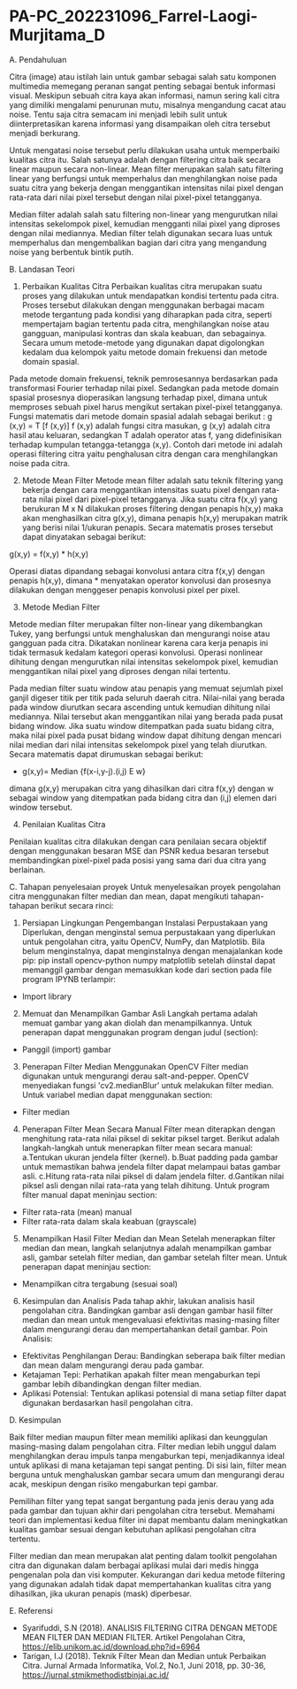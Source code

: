 # PA-PC_202231096_Farrel-Laogi-Murjitama_D

A. Pendahuluan

Citra (image) atau istilah lain untuk gambar sebagai salah satu komponen multimedia memegang peranan sangat penting sebagai bentuk informasi visual. Meskipun sebuah citra kaya akan informasi, namun sering kali citra yang dimiliki mengalami penurunan mutu, misalnya mengandung cacat atau noise. Tentu saja citra semacam ini menjadi lebih sulit untuk diinterpretasikan karena informasi yang disampaikan oleh citra tersebut menjadi berkurang.

Untuk mengatasi noise tersebut perlu dilakukan usaha untuk memperbaiki kualitas citra itu. Salah satunya adalah dengan filtering citra baik secara linear maupun secara non-linear. Mean filter merupakan salah satu filtering linear yang berfungsi untuk memperhalus dan menghilangkan noise pada suatu citra yang bekerja dengan menggantikan intensitas nilai pixel dengan rata-rata dari nilai pixel tersebut dengan nilai pixel-pixel tetangganya.

Median filter adalah salah satu filtering non-linear yang mengurutkan nilai intensitas sekelompok pixel, kemudian mengganti nilai pixel yang diproses dengan nilai mediannya. Median filter telah digunakan secara luas untuk memperhalus dan mengembalikan bagian dari citra yang mengandung noise yang berbentuk bintik putih.

B. Landasan Teori

1. Perbaikan Kualitas Citra
Perbaikan kualitas citra merupakan suatu proses yang dilakukan untuk mendapatkan kondisi tertentu pada citra. Proses tersebut dilakukan dengan menggunakan berbagai macam metode tergantung pada kondisi yang diharapkan pada citra, seperti mempertajam bagian tertentu pada citra, menghilangkan noise atau gangguan, manipulasi kontras dan skala keabuan, dan sebagainya. Secara umum metode-metode yang digunakan dapat digolongkan kedalam dua kelompok yaitu metode domain frekuensi dan metode domain spasial.

Pada metode domain frekuensi, teknik pemrosesannya berdasarkan pada transformasi Fourier terhadap nilai pixel. Sedangkan pada metode domain spasial prosesnya dioperasikan langsung terhadap pixel, dimana untuk memproses sebuah pixel harus mengikut sertakan pixel-pixel tetangganya. Fungsi matematis dari metode domain spasial adalah sebagai berikut :
g (x,y) = T [f (x,y)]
f (x,y) adalah fungsi citra masukan, g (x,y) adalah citra hasil atau keluaran, sedangkan T adalah operator atas f, yang didefinisikan terhadap kumpulan tetangga-tetangga (x,y). Contoh dari metode ini adalah operasi filtering citra yaitu penghalusan citra dengan cara menghilangkan noise pada citra.

2. Metode Mean Filter
Metode mean filter adalah satu teknik filtering yang bekerja dengan cara menggantikan intensitas suatu pixel dengan rata-rata nilai pixel dari pixel-pixel tetangganya. Jika suatu citra f(x,y) yang berukuran M x N dilakukan proses filtering dengan penapis h(x,y) maka akan menghasilkan citra g(x,y), dimana penapis h(x,y) merupakan matrik yang berisi nilai 1/ukuran penapis. Secara matematis proses tersebut dapat dinyatakan sebagai berikut:

g(x,y) = f(x,y) * h(x,y)

Operasi diatas dipandang sebagai konvolusi antara citra f(x,y) dengan penapis h(x,y), dimana * menyatakan operator konvolusi dan prosesnya dilakukan dengan menggeser penapis konvolusi pixel per pixel.

3. Metode Median Filter

Metode median filter merupakan filter non-linear yang dikembangkan Tukey, yang berfungsi untuk menghaluskan dan mengurangi noise atau gangguan pada citra. Dikatakan nonlinear karena cara kerja penapis ini tidak termasuk kedalam kategori operasi konvolusi. Operasi nonlinear dihitung dengan mengurutkan nilai intensitas sekelompok pixel, kemudian menggantikan nilai pixel yang diproses dengan nilai tertentu.

Pada median filter suatu window atau penapis yang memuat sejumlah pixel ganjil digeser titik per titik pada seluruh daerah citra. Nilai-nilai yang berada pada window diurutkan secara ascending untuk kemudian dihitung nilai mediannya. Nilai tersebut akan menggantikan nilai yang berada pada pusat bidang window.
Jika suatu window ditempatkan pada suatu bidang citra, maka nilai pixel pada pusat bidang window dapat dihitung dengan mencari nilai median dari nilai intensitas sekelompok pixel yang telah diurutkan. Secara matematis dapat dirumuskan sebagai berikut:

- g(x,y)= Median {f(x-i,y-j).(i,j) E w}

dimana g(x,y) merupakan citra yang dihasilkan dari citra f(x,y) dengan w sebagai window yang ditempatkan pada bidang citra dan (i,j) elemen dari window tersebut.

4. Penilaian Kualitas Citra

Penilaian kualitas citra dilakukan dengan cara penilaian secara objektif dengan menggunakan besaran MSE dan PSNR kedua besaran tersebut membandingkan pixel-pixel pada posisi yang sama dari dua citra yang berlainan.

C. Tahapan penyelesaian proyek
Untuk menyelesaikan proyek pengolahan citra menggunakan filter median dan mean, dapat mengikuti tahapan-tahapan berikut secara rinci:

1. Persiapan Lingkungan Pengembangan
Instalasi Perpustakaan yang Diperlukan, dengan menginstal semua perpustakaan yang diperlukan untuk pengolahan citra, yaitu OpenCV, NumPy, dan Matplotlib. Bila belum menginstalnya, dapat menginstalnya dengan menajalankan kode pip:
pip install opencv-python numpy matplotlib
setelah diinstal dapat memanggil gambar dengan memasukkan kode dari section pada file program IPYNB terlampir:
- Import library

2. Memuat dan Menampilkan Gambar Asli
Langkah pertama adalah memuat gambar yang akan diolah dan menampilkannya. Untuk penerapan dapat menggunakan program dengan judul (section):
- Panggil (import) gambar

3. Penerapan Filter Median Menggunakan OpenCV
Filter median digunakan untuk mengurangi derau salt-and-pepper. OpenCV menyediakan fungsi 'cv2.medianBlur' untuk melakukan filter median. Untuk variabel median dapat menggunakan section:
- Filter median

4. Penerapan Filter Mean Secara Manual
Filter mean diterapkan dengan menghitung rata-rata nilai piksel di sekitar piksel target. Berikut adalah langkah-langkah untuk menerapkan filter mean secara manual:
a.Tentukan ukuran jendela filter (kernel).
b.Buat padding pada gambar untuk memastikan bahwa jendela filter dapat melampaui batas gambar asli.
c.Hitung rata-rata nilai piksel di dalam jendela filter.
d.Gantikan nilai piksel asli dengan nilai rata-rata yang telah dihitung.
Untuk program filter manual dapat meninjau section:
- Filter rata-rata (mean) manual
- Filter rata-rata dalam skala keabuan (grayscale)

5. Menampilkan Hasil Filter Median dan Mean
Setelah menerapkan filter median dan mean, langkah selanjutnya adalah menampilkan gambar asli, gambar setelah filter median, dan gambar setelah filter mean. Untuk penerapan dapat meninjau section:
- Menampilkan citra tergabung (sesuai soal)

6. Kesimpulan dan Analisis
Pada tahap akhir, lakukan analisis hasil pengolahan citra. Bandingkan gambar asli dengan gambar hasil filter median dan mean untuk mengevaluasi efektivitas masing-masing filter dalam mengurangi derau dan mempertahankan detail gambar.
Poin Analisis:
- Efektivitas Penghilangan Derau: Bandingkan seberapa baik filter median dan mean dalam mengurangi derau pada gambar.
- Ketajaman Tepi: Perhatikan apakah filter mean mengaburkan tepi gambar lebih dibandingkan dengan filter median.
- Aplikasi Potensial: Tentukan aplikasi potensial di mana setiap filter dapat digunakan berdasarkan hasil pengolahan citra.

D. Kesimpulan

Baik filter median maupun filter mean memiliki aplikasi dan keunggulan masing-masing dalam pengolahan citra. Filter median lebih unggul dalam menghilangkan derau impuls tanpa mengaburkan tepi, menjadikannya ideal untuk aplikasi di mana ketajaman tepi sangat penting. Di sisi lain, filter mean berguna untuk menghaluskan gambar secara umum dan mengurangi derau acak, meskipun dengan risiko mengaburkan tepi gambar.

Pemilihan filter yang tepat sangat bergantung pada jenis derau yang ada pada gambar dan tujuan akhir dari pengolahan citra tersebut. Memahami teori dan implementasi kedua filter ini dapat membantu dalam meningkatkan kualitas gambar sesuai dengan kebutuhan aplikasi pengolahan citra tertentu.

Filter median dan mean merupakan alat penting dalam toolkit pengolahan citra dan digunakan dalam berbagai aplikasi mulai dari medis hingga pengenalan pola dan visi komputer. Kekurangan dari kedua metode filtering yang digunakan adalah tidak dapat mempertahankan kualitas citra yang dihasilkan, jika ukuran penapis (mask) diperbesar.

E. Referensi

- Syarifuddi, S.N (2018). ANALISIS FILTERING CITRA DENGAN METODE MEAN FILTER DAN MEDIAN FILTER. Artikel Pengolahan Citra, https://elib.unikom.ac.id/download.php?id=6964
- Tarigan, I.J (2018). Teknik Filter Mean dan Median untuk Perbaikan Citra. Jurnal Armada Informatika, Vol.2, No.1, Juni 2018, pp. 30-36, 
https://jurnal.stmikmethodistbinjai.ac.id/
